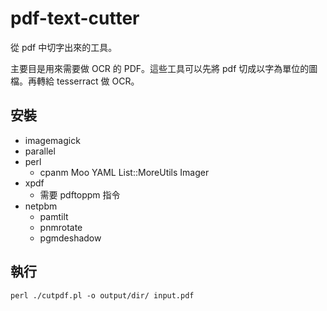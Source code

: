 pdf-text-cutter
===============

從 pdf 中切字出來的工具。

主要目是用來需要做 OCR 的 PDF。這些工具可以先將 pdf 切成以字為單位的圖檔。再轉給
tesserract 做 OCR。

安裝
----

- imagemagick
- parallel
- perl
  - cpanm Moo YAML List::MoreUtils Imager
- xpdf
  - 需要 pdftoppm 指令
- netpbm
  - pamtilt
  - pnmrotate
  - pgmdeshadow

執行
----

    perl ./cutpdf.pl -o output/dir/ input.pdf

